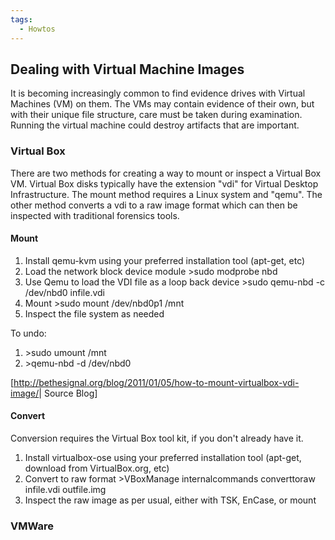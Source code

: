 ```yaml
---
tags:
  - Howtos
---
```

## Dealing with Virtual Machine Images

It is becoming increasingly common to find evidence drives with Virtual
Machines (VM) on them. The VMs may contain evidence of their own, but
with their unique file structure, care must be taken during examination.
Running the virtual machine could destroy artifacts that are important.

### Virtual Box

There are two methods for creating a way to mount or inspect a Virtual
Box VM. Virtual Box disks typically have the extension "vdi" for Virtual
Desktop Infrastructure. The mount method requires a Linux system and
"qemu". The other method converts a vdi to a raw image format which can
then be inspected with traditional forensics tools.

#### Mount

1.  Install qemu-kvm using your preferred installation tool (apt-get,
    etc)
2.  Load the network block device module \>sudo modprobe nbd
3.  Use Qemu to load the VDI file as a loop back device \>sudo qemu-nbd
    -c /dev/nbd0 infile.vdi
4.  Mount \>sudo mount /dev/nbd0p1 /mnt
5.  Inspect the file system as needed

To undo:

1.  \>sudo umount /mnt
2.  \>qemu-nbd -d /dev/nbd0

\[<http://bethesignal.org/blog/2011/01/05/how-to-mount-virtualbox-vdi-image/>\|
Source Blog\]

#### Convert

Conversion requires the Virtual Box tool kit, if you don't already have
it.

1.  Install virtualbox-ose using your preferred installation tool
    (apt-get, download from VirtualBox.org, etc)
2.  Convert to raw format \>VBoxManage internalcommands converttoraw
    infile.vdi outfile.img
3.  Inspect the raw image as per usual, either with TSK, EnCase, or
    mount

### VMWare

